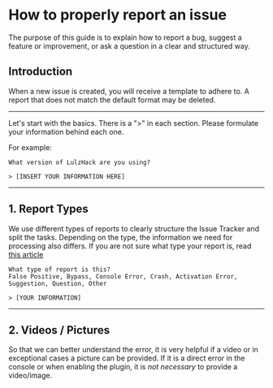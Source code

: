 
# How to properly report an issue

The purpose of this guide is to explain how to report a bug, suggest a feature or improvement, or ask a question in a clear and structured way.

## Introduction

When a new issue is created, you will receive a template to adhere to. A report that does not match the default format may be deleted. 

___

Let's start with the basics. There is a ">" in each section. Please formulate your information behind each one. 

For example:

```
What version of LulzHack are you using?

> [INSERT YOUR INFORMATION HERE]
```
___

## 1.  Report Types

We use different types of reports to clearly structure the Issue Tracker and split the tasks. Depending on the type, the information we need for processing also differs.
If you are not sure what type your report is, read [this article](https://google.com) 

```
What type of report is this?
False Positive, Bypass, Console Error, Crash, Activation Error, Suggestion, Question, Other

> [YOUR INFORMATION]
```
___

## 2. Videos / Pictures

So that we can better understand the error, it is very helpful if a video or in exceptional cases a picture can be provided.
If it is a direct error in the console or when enabling the plugin, it is <em>not necessary</em> to provide a video/image. 
